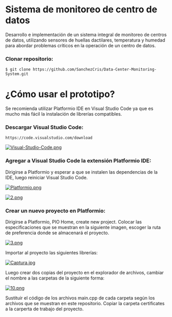 # Sistema de monitoreo de centro de datos

Desarrollo e implementación de un sistema integral de monitoreo de centros de datos, utilizando sensores de huellas dactilares, temperatura y humedad para abordar problemas críticos en la operación de un centro de datos.

### Clonar repositorio:

    $ git clone https://github.com/SanchezCris/Data-Center-Monitoring-System.git

# ¿Cómo usar el prototipo?

Se recomienda utilizar Platformio IDE en Visual Studio Code ya que es mucho más fácil la instalación de librerías compatibles.

### Descargar Visual Studio Code:

    https://code.visualstudio.com/download

[![Visual-Studio-Code.png](https://i.postimg.cc/kGLLTj38/Visual-Studio-Code.png)](https://postimg.cc/H84Sx9Ls)

### Agregar a Visual Studio Code la extensión Platformio IDE:

Dirigirse a Platformio y esperar a que se instalen las dependencias de la IDE, luego reiniciar Visual Studio Code.

[![Platformio.png](https://i.postimg.cc/xTFmjXJ4/Platformio.png)](https://postimg.cc/jLP2ZdhH)

[![2.png](https://i.postimg.cc/N06jJvLQ/2.png)](https://postimg.cc/TyPx1Srs)

### Crear un nuevo proyecto en Platformio:

Dirigirse a Platformio, PIO Home, create new project. Colocar las especificaciones que se muestran en la siguiente imagen, escoger la ruta de preferencia donde se almacenará el proyecto.

[![3.png](https://i.postimg.cc/nVNRd5WP/3.png)](https://postimg.cc/5jqSyPbB)

Importar al proyecto las siguientes librerías:

[![Captura.jpg](https://i.postimg.cc/RhqBrQWG/Captura.jpg)](https://postimg.cc/Lgd7LPBZ)

Luego crear dos copias del proyecto en el explorador de archivos, cambiar el nombre a las carpetas de la siguiente forma:

[![10.png](https://i.postimg.cc/R0NCxB2w/10.png)](https://postimg.cc/3yQQ2P8w)

Sustituir el código de los archivos main.cpp de cada carpeta según los archivos que se muestran en este repositorio.
Copiar la carpeta certificates a la carperta de trabajo del proyecto.




